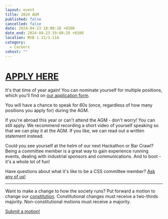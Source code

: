 ```yaml
---
layout: event
title: 2024 AGM
published: false
cancelled: false
date: 2024-04-23 18:00:28 +0100
date_end: 2024-04-23 19:00:28 +0100
location: MVB 1.11/1.11A
category:
  - Careers
cohost: ""
---
```

# [APPLY HERE](https://forms.office.com/e/z8pW87mnAn)

It's that time of year again! You can nominate yourself for multiple positions, which you'll find on [our application form](https://forms.office.com/e/z8pW87mnAn).

You will have a chance to speak for 60s (once, regardless of how many positions you apply for) during the AGM.

If you're abroad this year or can't attend the AGM - don't worry! You can still apply. We recommend recording a short video of yourself speaking so that we can play it at the AGM. If you like, we can read out a written statement instead.

Could you see yourself at the helm of our next Hackathon or Bar Crawl? Being a committee member is a great way to gain experience running events, dealing with industrial sponsors and communications. And to boot - it's a whole lot of fun!

Have questions about what it's like to be a CSS committee member? [Ask any of us!](https://cssbristol.co.uk/contact/)

---

Want to make a change to how the society runs? Put forward a motion to change our [constitution](https://cssbristol.co.uk/constitution). Constitutional changes must receive a two-thirds majority. Non-constitutional motions must receive a majority.

[Submit a motion!](TODO_PUT_MOTION_LINK_HERE)
